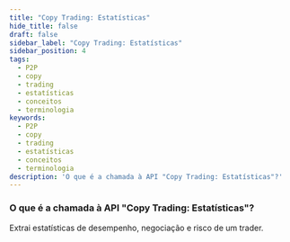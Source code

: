 ```yaml
---
title: "Copy Trading: Estatísticas"
hide_title: false
draft: false
sidebar_label: "Copy Trading: Estatísticas"
sidebar_position: 4
tags:
  - P2P
  - copy
  - trading
  - estatísticas
  - conceitos
  - terminologia
keywords:
  - P2P
  - copy
  - trading
  - estatísticas
  - conceitos
  - terminologia
description: 'O que é a chamada à API "Copy Trading: Estatísticas"?'
---
```


### O que é a chamada à API "Copy Trading: Estatísticas"?

Extrai estatísticas de desempenho, negociação e risco de um trader.
